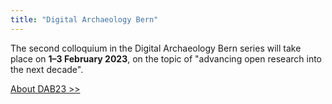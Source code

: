 ```yaml
---
title: "Digital Archaeology Bern"
---
```

The second colloquium in the Digital Archaeology Bern series will take place on **1–3 February 2023**, on the topic of "advancing open research into the next decade".

[About DAB23 >>](/about)
